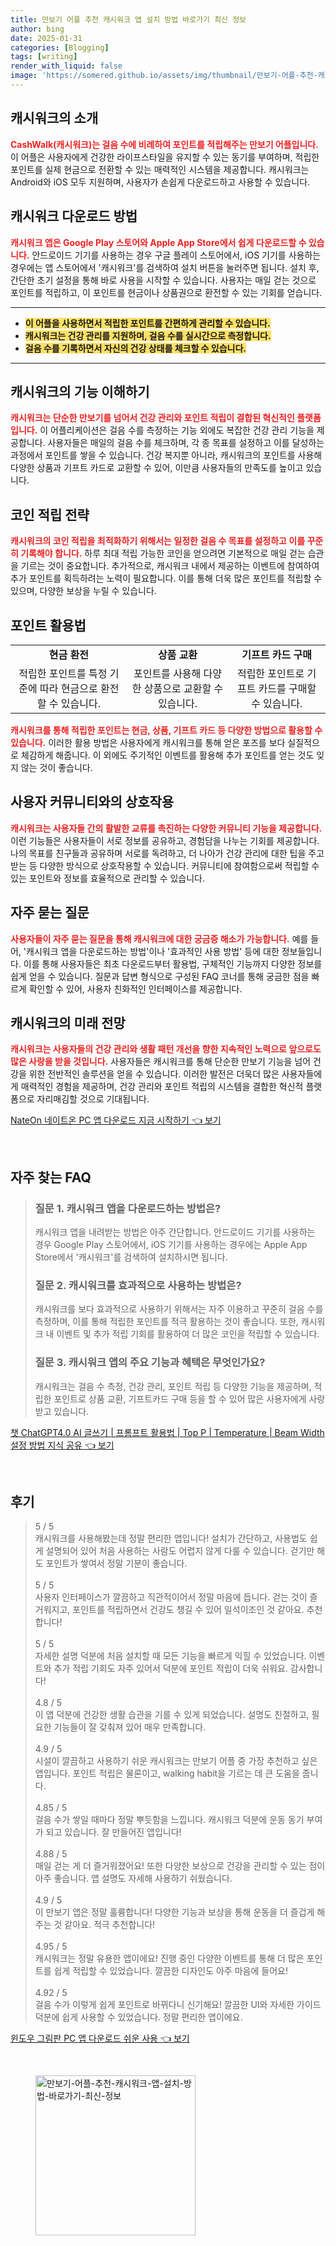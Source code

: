 ```yaml
---
title: 만보기 어플 추천 캐시워크 앱 설치 방법 바로가기 최신 정보
author: bing
date: 2025-01-31
categories: [Blogging]
tags: [writing]
render_with_liquid: false
image: 'https://somered.github.io/assets/img/thumbnail/만보기-어플-추천-캐시워크-앱-설치-방법-바로가기-최신-정보.webp'
---
```



<h2 id='캐시워크의 소개'>캐시워크의 소개</h2>

<p><b><span style="color: #ee2323;">CashWalk(캐시워크)는 걸음 수에 비례하여 포인트를 적립해주는 만보기 어플입니다.</span></b> 이 어플은 사용자에게 건강한 라이프스타일을 유지할 수 있는 동기를 부여하며, 적립한 포인트를 실제 현금으로 전환할 수 있는 매력적인 시스템을 제공합니다. 캐시워크는 Android와 iOS 모두 지원하며, 사용자가 손쉽게 다운로드하고 사용할 수 있습니다.</p>

<h2 id='캐시워크 다운로드 방법'>캐시워크 다운로드 방법</h2>

<p><b><span style="color: #ee2323;">캐시워크 앱은 Google Play 스토어와 Apple App Store에서 쉽게 다운로드할 수 있습니다.</span></b> 안드로이드 기기를 사용하는 경우 구글 플레이 스토어에서, iOS 기기를 사용하는 경우에는 앱 스토어에서 '캐시워크'를 검색하여 설치 버튼을 눌러주면 됩니다. 설치 후, 간단한 초기 설정을 통해 바로 사용을 시작할 수 있습니다. 사용자는 매일 걷는 것으로 포인트를 적립하고, 이 포인트를 현금이나 상품권으로 환전할 수 있는 기회를 얻습니다.</p>

<hr />

<ul>
    <li><b><span style="background-color: #ffe066;">이 어플을 사용하면서 적립한 포인트를 간편하게 관리할 수 있습니다.</span></b></li>
    <li><b><span style="background-color: #ffe066;">캐시워크는 건강 관리를 지원하며, 걸음 수를 실시간으로 측정합니다.</span></b></li>
    <li><b><span style="background-color: #ffe066;">걸음 수를 기록하면서 자신의 건강 상태를 체크할 수 있습니다.</span></b></li>
</ul>

<hr />

<h2 id='캐시워크의 기능 이해하기'>캐시워크의 기능 이해하기</h2>

<p><b><span style="color: #ee2323;">캐시워크는 단순한 만보기를 넘어서 건강 관리와 포인트 적립이 결합된 혁신적인 플랫폼입니다.</span></b> 이 어플리케이션은 걸음 수를 측정하는 기능 외에도 복잡한 건강 관리 기능을 제공합니다. 사용자들은 매일의 걸음 수를 체크하며, 각 종 목표를 설정하고 이를 달성하는 과정에서 포인트를 쌓을 수 있습니다. 건강 복지뿐 아니라, 캐시워크의 포인트를 사용해 다양한 상품과 기프트 카드로 교환할 수 있어, 이만큼 사용자들의 만족도를 높이고 있습니다.</p>

<h2 id='코인 적립 전략'>코인 적립 전략</h2>

<p><b><span style="color: #ee2323;">캐시워크의 코인 적립을 최적화하기 위해서는 일정한 걸음 수 목표를 설정하고 이를 꾸준히 기록해야 합니다.</span></b> 하루 최대 적립 가능한 코인을 얻으려면 기본적으로 매일 걷는 습관을 기르는 것이 중요합니다. 추가적으로, 캐시워크 내에서 제공하는 이벤트에 참여하여 추가 포인트를 획득하려는 노력이 필요합니다. 이를 통해 더욱 많은 포인트를 적립할 수 있으며, 다양한 보상을 누릴 수 있습니다.</p>

<h2 id='포인트 활용법'>포인트 활용법</h2>

<table>
    <tr>
        <td style="text-align: center; height: 17px;"><b>현금 환전</b></td>
        <td style="text-align: center; height: 17px;"><b>상품 교환</b></td>
        <td style="text-align: center; height: 17px;"><b>기프트 카드 구매</b></td>
    </tr>
    <tr>
        <td style="text-align: center; height: 17px;">적립한 포인트를 특정 기준에 따라 현금으로 환전할 수 있습니다.</td>
        <td style="text-align: center; height: 17px;">포인트를 사용해 다양한 상품으로 교환할 수 있습니다.</td>
        <td style="text-align: center; height: 17px;">적립한 포인트로 기프트 카드를 구매할 수 있습니다.</td>
    </tr>
</table>

<p><b><span style="color: #ee2323;">캐시워크를 통해 적립한 포인트는 현금, 상품, 기프트 카드 등 다양한 방법으로 활용할 수 있습니다.</span></b> 이러한 활용 방법은 사용자에게 캐시워크를 통해 얻은 포즈를 보다 실질적으로 체감하게 해줍니다. 이 외에도 주기적인 이벤트를 활용해 추가 포인트를 얻는 것도 잊지 않는 것이 좋습니다.</p>

<h2 id='사용자 커뮤니티와의 상호작용'>사용자 커뮤니티와의 상호작용</h2>

<p><b><span style="color: #ee2323;">캐시워크는 사용자들 간의 활발한 교류를 촉진하는 다양한 커뮤니티 기능을 제공합니다.</span></b> 이런 기능들은 사용자들이 서로 정보를 공유하고, 경험담을 나누는 기회를 제공합니다. 나의 목표를 친구들과 공유하며 서로를 독려하고, 더 나아가 건강 관리에 대한 팁을 주고받는 등 다양한 방식으로 상호작용할 수 있습니다. 커뮤니티에 참여함으로써 적립할 수 있는 포인트와 정보를 효율적으로 관리할 수 있습니다.</p>

<h2 id='자주 묻는 질문'>자주 묻는 질문</h2>

<p><b><span style="color: #ee2323;">사용자들이 자주 묻는 질문을 통해 캐시워크에 대한 궁금증 해소가 가능합니다.</span></b> 예를 들어, '캐시워크 앱을 다운로드하는 방법'이나 '효과적인 사용 방법' 등에 대한 정보들입니다. 이를 통해 사용자들은 최초 다운로드부터 활용법, 구체적인 기능까지 다양한 정보를 쉽게 얻을 수 있습니다. 질문과 답변 형식으로 구성된 FAQ 코너를 통해 궁금한 점을 빠르게 확인할 수 있어, 사용자 친화적인 인터페이스를 제공합니다.</p>

<h2 id='캐시워크의 미래 전망'>캐시워크의 미래 전망</h2>

<p><b><span style="color: #ee2323;">캐시워크는 사용자들의 건강 관리와 생활 패턴 개선을 향한 지속적인 노력으로 앞으로도 많은 사랑을 받을 것입니다.</span></b> 사용자들은 캐시워크를 통해 단순한 만보기 기능을 넘어 건강을 위한 전반적인 솔루션을 얻을 수 있습니다. 이러한 발전은 더욱더 많은 사용자들에게 매력적인 경험을 제공하며, 건강 관리와 포인트 적립의 시스템을 결합한 혁신적 플랫폼으로 자리매김할 것으로 기대됩니다.</p>


<p><a class="click-button" title="NateOn 네이트온 PC 앱 다운로드 지금 시작하기" href="https://somered.github.io/posts/NateOn-%EB%84%A4%EC%9D%B4%ED%8A%B8%EC%98%A8-PC-%EC%95%B1-%EB%8B%A4%EC%9A%B4%EB%A1%9C%EB%93%9C-%EC%A7%80%EA%B8%88-%EC%8B%9C%EC%9E%91%ED%95%98%EA%B8%B0/" rel="dofollow">NateOn 네이트온 PC 앱 다운로드 지금 시작하기 👈 보기</a></p><br>
<h2 id='자주_찾는_FAQ'>자주 찾는 FAQ</h2>
<div itemscope="" itemtype="https://schema.org/FAQPage"> 
<blockquote> 
<div itemscope="" itemprop="mainEntity" itemtype="https://schema.org/Question"> 
<h3 itemprop="name">질문 1. 캐시워크 앱을 다운로드하는 방법은?</h3> 
<div itemscope="" itemprop="acceptedAnswer" itemtype="https://schema.org/Answer"> 
<span itemprop="text"> 
<p>캐시워크 앱을 내려받는 방법은 아주 간단합니다. 안드로이드 기기를 사용하는 경우 Google Play 스토어에서, iOS 기기를 사용하는 경우에는 Apple App Store에서 '캐시워크'를 검색하여 설치하시면 됩니다.</p> 
</span> 
</div> 
</div> 

<div itemscope="" itemprop="mainEntity" itemtype="https://schema.org/Question"> 
<h3 itemprop="name">질문 2. 캐시워크를 효과적으로 사용하는 방법은?</h3> 
<div itemscope="" itemprop="acceptedAnswer" itemtype="https://schema.org/Answer"> 
<span itemprop="text"> 
<p>캐시워크를 보다 효과적으로 사용하기 위해서는 자주 이용하고 꾸준히 걸음 수를 측정하며, 이를 통해 적립한 포인트를 적극 활용하는 것이 좋습니다. 또한, 캐시워크 내 이벤트 및 추가 적립 기회를 활용하여 더 많은 코인을 적립할 수 있습니다.</p> 
</span> 
</div> 
</div> 

<div itemscope="" itemprop="mainEntity" itemtype="https://schema.org/Question"> 
<h3 itemprop="name">질문 3. 캐시워크 앱의 주요 기능과 혜택은 무엇인가요?</h3> 
<div itemscope="" itemprop="acceptedAnswer" itemtype="https://schema.org/Answer"> 
<span itemprop="text"> 
<p>캐시워크는 걸음 수 측정, 건강 관리, 포인트 적립 등 다양한 기능을 제공하며, 적립한 포인트로 상품 교환, 기프트카드 구매 등을 할 수 있어 많은 사용자에게 사랑받고 있습니다.</p> 
</span> 
</div> 
</div> 
</blockquote> 
</div>
<p><a class="click-button" title="챗 ChatGPT4.0 AI 글쓰기 | 프롬프트 활용법 | Top P | Temperature | Beam Width 설정 방법 지식 공유" href="https://somered.github.io/posts/%EC%B1%97-ChatGPT4.0-AI-%EA%B8%80%EC%93%B0%EA%B8%B0-%ED%94%84%EB%A1%AC%ED%94%84%ED%8A%B8-%ED%99%9C%EC%9A%A9%EB%B2%95-Top-P-Temperature-Beam-Width-%EC%84%A4%EC%A0%95-%EB%B0%A9%EB%B2%95-%EC%A7%80%EC%8B%9D-%EA%B3%B5%EC%9C%A0/" rel="dofollow">챗 ChatGPT4.0 AI 글쓰기 | 프롬프트 활용법 | Top P | Temperature | Beam Width 설정 방법 지식 공유 👈 보기</a></p><br>
<h2 id='후기'>후기</h2>
<div itemscope itemtype="https://schema.org/Product">
  <blockquote>
  <div itemprop="review" itemscope itemtype="https://schema.org/Review">
      <div itemprop="reviewRating" itemscope itemtype="https://schema.org/Rating"> <span itemprop="ratingValue">5</span> / <span itemprop="bestRating">5</span> </div>
      <span itemprop="reviewBody">캐시워크를 사용해봤는데 정말 편리한 앱입니다! 설치가 간단하고, 사용법도 쉽게 설명되어 있어 처음 사용하는 사람도 어렵지 않게 다룰 수 있습니다. 걷기만 해도 포인트가 쌓여서 정말 기분이 좋습니다.</span>
  </div>
  <br>
  <div itemprop="review" itemscope itemtype="https://schema.org/Review">
      <div itemprop="reviewRating" itemscope itemtype="https://schema.org/Rating"> <span itemprop="ratingValue">5</span> / <span itemprop="bestRating">5</span> </div>
      <span itemprop="reviewBody">사용자 인터페이스가 깔끔하고 직관적이어서 정말 마음에 듭니다. 걷는 것이 즐거워지고, 포인트를 적립하면서 건강도 챙길 수 있어 일석이조인 것 같아요. 추천합니다!</span>
  </div>
  <br>
  <div itemprop="review" itemscope itemtype="https://schema.org/Review">
      <div itemprop="reviewRating" itemscope itemtype="https://schema.org/Rating"> <span itemprop="ratingValue">5</span> / <span itemprop="bestRating">5</span> </div>
      <span itemprop="reviewBody">자세한 설명 덕분에 처음 설치할 때 모든 기능을 빠르게 익힐 수 있었습니다. 이벤트와 추가 적립 기회도 자주 있어서 덕분에 포인트 적립이 더욱 쉬워요. 감사합니다!</span>
  </div>
  <br>
  <div itemprop="review" itemscope itemtype="https://schema.org/Review">
      <div itemprop="reviewRating" itemscope itemtype="https://schema.org/Rating"> <span itemprop="ratingValue">4.8</span> / <span itemprop="bestRating">5</span> </div>
      <span itemprop="reviewBody">이 앱 덕분에 건강한 생활 습관을 기를 수 있게 되었습니다. 설명도 친절하고, 필요한 기능들이 잘 갖춰져 있어 매우 만족합니다.</span>
  </div>
  <br>
  <div itemprop="review" itemscope itemtype="https://schema.org/Review">
      <div itemprop="reviewRating" itemscope itemtype="https://schema.org/Rating"> <span itemprop="ratingValue">4.9</span> / <span itemprop="bestRating">5</span> </div>
      <span itemprop="reviewBody">시설이 깔끔하고 사용하기 쉬운 캐시워크는 만보기 어플 중 가장 추천하고 싶은 앱입니다. 포인트 적립은 물론이고, walking habit을 기르는 데 큰 도움을 줍니다.</span>
  </div>
  <br>
  <div itemprop="review" itemscope itemtype="https://schema.org/Review">
      <div itemprop="reviewRating" itemscope itemtype="https://schema.org/Rating"> <span itemprop="ratingValue">4.85</span> / <span itemprop="bestRating">5</span> </div>
      <span itemprop="reviewBody">걸음 수가 쌓일 때마다 정말 뿌듯함을 느낍니다. 캐시워크 덕분에 운동 동기 부여가 되고 있습니다. 잘 만들어진 앱입니다!</span>
  </div>
  <br>
  <div itemprop="review" itemscope itemtype="https://schema.org/Review">
      <div itemprop="reviewRating" itemscope itemtype="https://schema.org/Rating"> <span itemprop="ratingValue">4.88</span> / <span itemprop="bestRating">5</span> </div>
      <span itemprop="reviewBody">매일 걷는 게 더 즐거워졌어요! 또한 다양한 보상으로 건강을 관리할 수 있는 점이 아주 좋습니다. 앱 설명도 자세해 사용하기 쉬웠습니다.</span>
  </div>
  <br>
  <div itemprop="review" itemscope itemtype="https://schema.org/Review">
      <div itemprop="reviewRating" itemscope itemtype="https://schema.org/Rating"> <span itemprop="ratingValue">4.9</span> / <span itemprop="bestRating">5</span> </div>
      <span itemprop="reviewBody">이 만보기 앱은 정말 훌륭합니다! 다양한 기능과 보상을 통해 운동을 더 즐겁게 해주는 것 같아요. 적극 추천합니다!</span>
  </div>
  <br>
  <div itemprop="review" itemscope itemtype="https://schema.org/Review">
      <div itemprop="reviewRating" itemscope itemtype="https://schema.org/Rating"> <span itemprop="ratingValue">4.95</span> / <span itemprop="bestRating">5</span> </div>
      <span itemprop="reviewBody">캐시워크는 정말 유용한 앱이에요! 진행 중인 다양한 이벤트를 통해 더 많은 포인트를 쉽게 적립할 수 있었습니다. 깔끔한 디자인도 아주 마음에 들어요!</span>
  </div>
  <br>
  <div itemprop="review" itemscope itemtype="https://schema.org/Review">
      <div itemprop="reviewRating" itemscope itemtype="https://schema.org/Rating"> <span itemprop="ratingValue">4.92</span> / <span itemprop="bestRating">5</span> </div>
      <span itemprop="reviewBody">걸음 수가 이렇게 쉽게 포인트로 바뀌다니 신기해요! 깔끔한 UI와 자세한 가이드 덕분에 쉽게 사용할 수 있었습니다. 정말 편리한 앱이에요.</span>
  </div>
  </blockquote>
</div>
<p><a class="click-button" title="윈도우 그림판 PC 앱 다운로드 쉬운 사용" href="https://somered.github.io/posts/%EC%9C%88%EB%8F%84%EC%9A%B0-%EA%B7%B8%EB%A6%BC%ED%8C%90-PC-%EC%95%B1-%EB%8B%A4%EC%9A%B4%EB%A1%9C%EB%93%9C-%EC%89%AC%EC%9A%B4-%EC%82%AC%EC%9A%A9/" rel="dofollow">윈도우 그림판 PC 앱 다운로드 쉬운 사용 👈 보기</a></p><br>
<figure class="image"><img src="https://somered.github.io/assets/img/thumbnail/만보기-어플-추천-캐시워크-앱-설치-방법-바로가기-최신-정보.webp" alt="만보기-어플-추천-캐시워크-앱-설치-방법-바로가기-최신-정보" width="256" height="256"></figure>